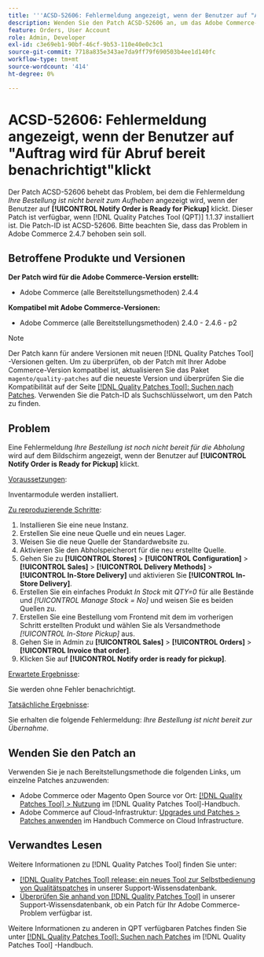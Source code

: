 ```yaml
---
title: '''ACSD-52606: Fehlermeldung angezeigt, wenn der Benutzer auf "Auftrag für Abruf benachrichtigen"klickt'
description: Wenden Sie den Patch ACSD-52606 an, um das Adobe Commerce-Problem zu beheben, bei dem eine Fehlermeldung angezeigt wird, wenn der Benutzer auf **[!UICONTROL Notify Order is Ready for Pickup]** klickt.
feature: Orders, User Account
role: Admin, Developer
exl-id: c3e69eb1-90bf-46cf-9b53-110e40e0c3c1
source-git-commit: 7718a835e343ae7da9ff79f690503b4ee1d140fc
workflow-type: tm+mt
source-wordcount: '414'
ht-degree: 0%

---
```


# ACSD-52606: Fehlermeldung angezeigt, wenn der Benutzer auf &quot;Auftrag wird für Abruf bereit benachrichtigt&quot;klickt

Der Patch ACSD-52606 behebt das Problem, bei dem die Fehlermeldung *Ihre Bestellung ist nicht bereit zum Aufheben* angezeigt wird, wenn der Benutzer auf **[!UICONTROL Notify Order is Ready for Pickup]** klickt. Dieser Patch ist verfügbar, wenn [!DNL Quality Patches Tool (QPT)] 1.1.37 installiert ist. Die Patch-ID ist ACSD-52606. Bitte beachten Sie, dass das Problem in Adobe Commerce 2.4.7 behoben sein soll.

## Betroffene Produkte und Versionen

**Der Patch wird für die Adobe Commerce-Version erstellt:**

* Adobe Commerce (alle Bereitstellungsmethoden) 2.4.4

**Kompatibel mit Adobe Commerce-Versionen:**

* Adobe Commerce (alle Bereitstellungsmethoden) 2.4.0 - 2.4.6 - p2

>[!NOTE]
>
>Der Patch kann für andere Versionen mit neuen [!DNL Quality Patches Tool] -Versionen gelten. Um zu überprüfen, ob der Patch mit Ihrer Adobe Commerce-Version kompatibel ist, aktualisieren Sie das Paket `magento/quality-patches` auf die neueste Version und überprüfen Sie die Kompatibilität auf der Seite [[!DNL Quality Patches Tool]: Suchen nach Patches](https://experienceleague.adobe.com/tools/commerce-quality-patches/index.html). Verwenden Sie die Patch-ID als Suchschlüsselwort, um den Patch zu finden.

## Problem

Eine Fehlermeldung *Ihre Bestellung ist noch nicht bereit für die Abholung* wird auf dem Bildschirm angezeigt, wenn der Benutzer auf **[!UICONTROL Notify Order is Ready for Pickup]** klickt.

<u>Voraussetzungen</u>:

Inventarmodule werden installiert.

<u>Zu reproduzierende Schritte</u>:

1. Installieren Sie eine neue Instanz.
1. Erstellen Sie eine neue Quelle und ein neues Lager.
1. Weisen Sie die neue Quelle der Standardwebsite zu.
1. Aktivieren Sie den Abholspeicherort für die neu erstellte Quelle.
1. Gehen Sie zu **[!UICONTROL Stores]** > **[!UICONTROL Configuration]** > **[!UICONTROL Sales]** > **[!UICONTROL Delivery Methods]** > **[!UICONTROL In-Store Delivery]** und aktivieren Sie **[!UICONTROL In-Store Delivery]**.
1. Erstellen Sie ein einfaches Produkt *In Stock* mit *QTY=0* für alle Bestände und *[!UICONTROL Manage Stock = No]* und weisen Sie es beiden Quellen zu.
1. Erstellen Sie eine Bestellung vom Frontend mit dem im vorherigen Schritt erstellten Produkt und wählen Sie als Versandmethode *[!UICONTROL In-Store Pickup]* aus.
1. Gehen Sie in Admin zu **[!UICONTROL Sales]** > **[!UICONTROL Orders]** > **[!UICONTROL Invoice that order]**.
1. Klicken Sie auf **[!UICONTROL Notify order is ready for pickup]**.

<u>Erwartete Ergebnisse</u>:

Sie werden ohne Fehler benachrichtigt.

<u>Tatsächliche Ergebnisse</u>:

Sie erhalten die folgende Fehlermeldung: *Ihre Bestellung ist nicht bereit zur Übernahme*.

## Wenden Sie den Patch an

Verwenden Sie je nach Bereitstellungsmethode die folgenden Links, um einzelne Patches anzuwenden:

* Adobe Commerce oder Magento Open Source vor Ort: [[!DNL Quality Patches Tool] > Nutzung](https://experienceleague.adobe.com/docs/commerce-operations/tools/quality-patches-tool/usage.html) im [!DNL Quality Patches Tool]-Handbuch.
* Adobe Commerce auf Cloud-Infrastruktur: [Upgrades und Patches > Patches anwenden](https://experienceleague.adobe.com/docs/commerce-cloud-service/user-guide/develop/upgrade/apply-patches.html) im Handbuch Commerce on Cloud Infrastructure.

## Verwandtes Lesen

Weitere Informationen zu [!DNL Quality Patches Tool] finden Sie unter:

* [[!DNL Quality Patches Tool] release: ein neues Tool zur Selbstbedienung von Qualitätspatches](/help/announcements/adobe-commerce-announcements/magento-quality-patches-released-new-tool-to-self-serve-quality-patches.md) in unserer Support-Wissensdatenbank.
* [Überprüfen Sie anhand von  [!DNL Quality Patches Tool]](/help/support-tools/patches-available-in-qpt-tool/check-patch-for-magento-issue-with-magento-quality-patches.md) in unserer Support-Wissensdatenbank, ob ein Patch für Ihr Adobe Commerce-Problem verfügbar ist.

Weitere Informationen zu anderen in QPT verfügbaren Patches finden Sie unter [[!DNL Quality Patches Tool]: Suchen nach Patches](https://experienceleague.adobe.com/tools/commerce-quality-patches/index.html) im [!DNL Quality Patches Tool] -Handbuch.
